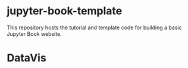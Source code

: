 # jupyter-book-template

This repository hosts the tutorial and template code for building a basic Jupyter Book website.
# DataVis
